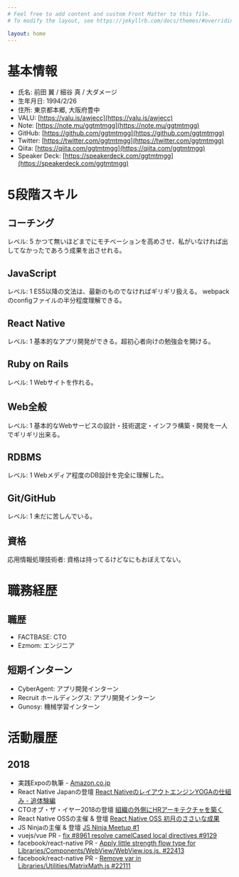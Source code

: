 ```yaml
---
# Feel free to add content and custom Front Matter to this file.
# To modify the layout, see https://jekyllrb.com/docs/themes/#overriding-theme-defaults

layout: home
---
```


基本情報
===

- 氏名: 前田 翼 / 細谷 真 / 大ダメージ
- 生年月日: 1994/2/26
- 住所: 東京都本郷, 大阪府豊中
- VALU: [https://valu.is/awjecc](https://valu.is/awjecc)
- Note: [https://note.mu/ggtmtmgg](https://note.mu/ggtmtmgg)
- GitHub: [https://github.com/ggtmtmgg](https://github.com/ggtmtmgg)
- Twitter: [https://twitter.com/ggtmtmgg](https://twitter.com/ggtmtmgg)
- Qiita: [https://qiita.com/ggtmtmgg](https://qiita.com/ggtmtmgg)
- Speaker Deck: [https://speakerdeck.com/ggtmtmgg](https://speakerdeck.com/ggtmtmgg)

5段階スキル
===

## コーチング
レベル: 5
かつて無いほどまでにモチベーションを高めさせ、私がいなければ出してなかったであろう成果を出させれる。

## JavaScript
レベル: 1
ES5以降の文法は、最新のものでなければギリギリ扱える。
webpackのconfigファイルの半分程度理解できる。

## React Native
レベル: 1
基本的なアプリ開発ができる。超初心者向けの勉強会を開ける。

## Ruby on Rails
レベル: 1
Webサイトを作れる。

## Web全般
レベル: 1
基本的なWebサービスの設計・技術選定・インフラ構築・開発を一人でギリギリ出来る。

## RDBMS
レベル: 1
Webメディア程度のDB設計を完全に理解した。

## Git/GitHub
レベル: 1
未だに苦しんでいる。

## 資格
応用情報処理技術者: 資格は持ってるけどなにもおぼえてない。

職務経歴
===

## 職歴 
- FACTBASE: CTO
- Ezmom: エンジニア

## 短期インターン

- CyberAgent: アプリ開発インターン
- Recruit ホールディングス: アプリ開発インターン
- Gunosy: 機械学習インターン


活動履歴
===

## 2018

- 実践Expoの執筆 - [Amazon.co.jp](https://amzn.to/2L7gDXF)
- React Native Japanの登壇 [React NativeのレイアウトエンジンYOGAの仕組み - 追体験編](https://speakerdeck.com/ggtmtmgg/react-nativefalsereiautoenzinyogafalseshi-zu-mi-zhui-ti-yan-bian)
- CTOオブ・ザ・イヤー2018の登壇 [組織の外側にHRアーキテクチャを築く](https://speakerdeck.com/ggtmtmgg/zu-zhi-falsewai-ce-nihrakitekutiyawozhu-ku-ctoobuzaiya2018)
- React Native OSSの主催 & 登壇 [React Native OSS 初月のささいな成果](https://speakerdeck.com/ggtmtmgg/react-native-oss-chu-yue-falsesasainacheng-guo)
- JS Ninjaの主催 & 登壇 [JS Ninja Meetup #1](https://speakerdeck.com/ggtmtmgg/js-ninja-meetup-number-1)
- vuejs/vue PR - [fix #8961 resolve camelCased local directives #9129](https://github.com/vuejs/vue/pull/9129)
- facebook/react-native PR - [Apply little strength flow type for Libraries/Components/WebView/WebView.ios.js. #22413](https://github.com/facebook/react-native/pull/22413)
- facebook/react-native PR - [Remove var in Libraries/Utilities/MatrixMath.js #22111](https://github.com/facebook/react-native/pull/22111)
